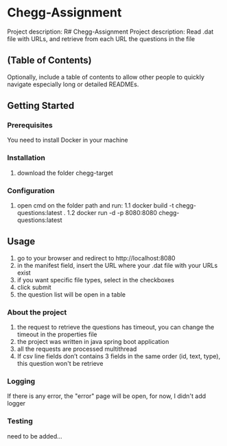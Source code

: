 # Chegg-Assignment
Project description: R# Chegg-Assignment
Project description: Read .dat file with URLs, and retrieve from each URL the questions in the file

## (Table of Contents)
Optionally, include a table of contents to allow other people to quickly navigate especially long or detailed READMEs.

## Getting Started
### Prerequisites
You need to install Docker in your machine

### Installation
1. download the folder chegg-target

### Configuration
1. open cmd on the folder path and run:
  1.1  docker build -t chegg-questions:latest .
  1.2  docker run -d  -p 8080:8080 chegg-questions:latest

## Usage
1. go to your browser and redirect to http://localhost:8080
2. in the manifest field, insert the URL where your .dat file with your URLs exist
3. if you want specific file types, select in the checkboxes
4. click submit
5. the question list will be open in a table

### About the project
1. the request to retrieve the questions has timeout, you can change the timeout in the properties file 
2. the project was written in java spring boot application
3. all the requests are processed multithread
4. If csv line fields don’t contains 3 fields in the same order (id, text, type), this question won't be retrieve

### Logging
If there is any error, the "error" page will be open,
for now, I didn't add logger

### Testing
need to be added...
